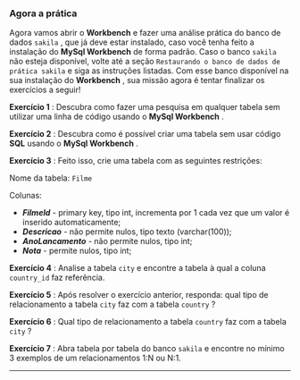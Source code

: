 
### Agora a prática

Agora vamos abrir o  **Workbench** e fazer uma análise prática do banco de dados  `sakila`  , que já deve estar instalado, caso você tenha feito a instalação do  **MySql Workbench** de forma padrão. Caso o banco  `sakila`  não esteja disponível, volte até a seção  `Restaurando o banco de dados de prática sakila`  e siga as instruções listadas. Com esse banco disponível na sua instalação do  **Workbench** , sua missão agora é tentar finalizar os exercícios a seguir!

**Exercício 1** : Descubra como fazer uma pesquisa em qualquer tabela sem utilizar uma linha de código usando o  **MySql Workbench** .

**Exercício 2** : Descubra como é possível criar uma tabela sem usar código  **SQL** usando o  **MySql Workbench** .

**Exercício 3** : Feito isso, crie uma tabela com as seguintes restrições:

Nome da tabela:  `Filme`

Colunas:

-   **_FilmeId_** - primary key, tipo int, incrementa por 1 cada vez que um valor é inserido automaticamente;
-   **_Descricao_** - não permite nulos, tipo texto (varchar(100));
-   **_AnoLancamento_** - não permite nulos, tipo int;
-   **_Nota_** - permite nulos, tipo int;

**Exercício 4** : Analise a tabela  `city`  e encontre a tabela à qual a coluna  `country_id`  faz referência.

**Exercício 5** : Após resolver o exercício anterior, responda: qual tipo de relacionamento a tabela  `city`  faz com a tabela  `country`  ?

**Exercício 6** : Qual tipo de relacionamento a tabela  `country`  faz com a tabela  `city`  ?

**Exercício 7** : Abra tabela por tabela do banco  `sakila`  e encontre no mínimo 3 exemplos de um relacionamentos 1:N ou N:1.

----------
